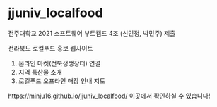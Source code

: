 # jjuniv_localfood

전주대학교 2021 소프트웨어 부트캠프 4조 (신민정, 박민주) 제출

전라북도 로컬푸드 홍보 웹사이트

1. 온라인 마켓(전북생생장터) 연결
2. 지역 특산물 소개
3. 로컬푸드 오프라인 매장 안내 지도

https://minju16.github.io/jjuniv_localfood/
이곳에서 확인하실 수 있습니다!
